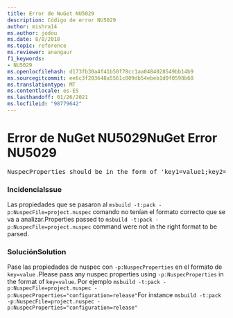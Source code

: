 ```yaml
---
title: Error de NuGet NU5029
description: Código de error NU5029
author: mishra14
ms.author: jodou
ms.date: 8/8/2018
ms.topic: reference
ms.reviewer: anangaur
f1_keywords:
- NU5029
ms.openlocfilehash: d173fb30a4f41b50f78cc1aa0484028549bb14b9
ms.sourcegitcommit: ee6c3f203648a5561c809db54ebeb1d0f0598b68
ms.translationtype: MT
ms.contentlocale: es-ES
ms.lasthandoff: 01/26/2021
ms.locfileid: "98779642"
---
```

# <a name="nuget-error-nu5029"></a><span data-ttu-id="6eec0-103">Error de NuGet NU5029</span><span class="sxs-lookup"><span data-stu-id="6eec0-103">NuGet Error NU5029</span></span>
<pre>NuspecProperties should be in the form of 'key1=value1;key2=value2'.</pre>

### <a name="issue"></a><span data-ttu-id="6eec0-104">Incidencia</span><span class="sxs-lookup"><span data-stu-id="6eec0-104">Issue</span></span>

<span data-ttu-id="6eec0-105">Las propiedades que se pasaron al `msbuild -t:pack -p:NuspecFile=project.nuspec` comando no tenían el formato correcto que se va a analizar.</span><span class="sxs-lookup"><span data-stu-id="6eec0-105">Properties passed to `msbuild -t:pack -p:NuspecFile=project.nuspec` command were not in the right format to be parsed.</span></span>


### <a name="solution"></a><span data-ttu-id="6eec0-106">Solución</span><span class="sxs-lookup"><span data-stu-id="6eec0-106">Solution</span></span>

<span data-ttu-id="6eec0-107">Pase las propiedades de nuspec con `-p:NuspecProperties` en el formato de `key=value` .</span><span class="sxs-lookup"><span data-stu-id="6eec0-107">Please pass any nuspec properties using `-p:NuspecProperties` in the format of `key=value`.</span></span> <span data-ttu-id="6eec0-108">Por ejemplo `msbuild -t:pack -p:NuspecFile=project.nuspec -p:NuspecProperties="configuration=release"`</span><span class="sxs-lookup"><span data-stu-id="6eec0-108">For instance `msbuild -t:pack -p:NuspecFile=project.nuspec -p:NuspecProperties="configuration=release"`</span></span>

